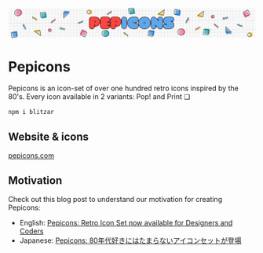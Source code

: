 ![hero](media/pepicons-hero.png?raw=true)

# Pepicons

Pepicons is an icon-set of over one hundred retro icons inspired by the 80's. 
Every icon available in 2 variants: Pop! and Print ❏

```sh
npm i blitzar
```

## Website & icons

[pepicons.com](https://pepicons.com)

## Motivation

Check out this blog post to understand our motivation for creating Pepicons:

- English: [Pepicons: Retro Icon Set now available for Designers and Coders](https://lucaban.medium.com/pepicons-retro-icon-set-now-available-for-designers-and-coders-40db866a7460)
- Japanese: [Pepicons: 80年代好きにはたまらないアイコンセットが登場](https://lucaban.medium.com/pepicons-80年代好きにはたまらないアイコンセットが登場-6e417dcf4a7f)

